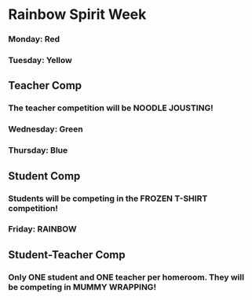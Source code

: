 #### 
# Rainbow Spirit Week

### Monday: Red
### Tuesday: Yellow
## Teacher Comp
### The teacher competition will be NOODLE JOUSTING!
### Wednesday: Green
### Thursday: Blue
## Student Comp
### Students will be competing in the FROZEN T-SHIRT competition!
### Friday: RAINBOW
## Student-Teacher Comp
### Only ONE student and ONE teacher per homeroom. They will be competing in MUMMY WRAPPING!
